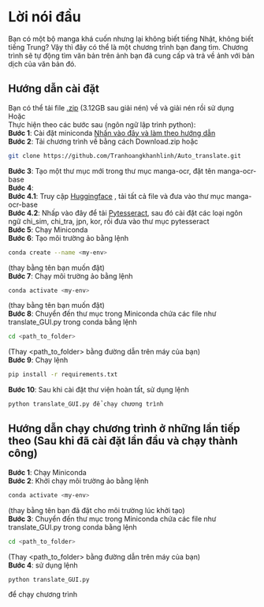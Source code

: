 # Lời nói đầu
Bạn có một bộ manga khá cuốn nhưng lại không biết tiếng Nhật, không biết tiếng Trung? Vậy thì đây có thể là một chương trình bạn đang tìm. Chương trình sẽ tự động tìm văn bản trên ảnh bạn đã cung cấp và trả về ảnh với bản dịch của văn bản đó.

## Hướng dẫn cài đặt
Bạn có thể tải file [.zip](https://drive.google.com/file/d/1jmcj5KDewFaftx2aljcOaSZSMni1M8ye/view?usp=sharing) (3.12GB sau giải nén) về và giải nén rồi sử dụng   
Hoặc   
Thực hiện theo các bước sau (ngôn ngữ lập trình python):   
**Bước 1**: Cài đặt miniconda [Nhấn vào đây và làm theo hướng dẫn](https://docs.conda.io/projects/conda/en/4.6.1/user-guide/install/windows.html)   
**Bước 2**: Tải chương trình về bằng cách Download.zip hoặc
```sh
git clone https://github.com/Tranhoangkhanhlinh/Auto_translate.git
```
**Bước 3**: Tạo một thư mục mới trong thư mục manga-ocr, đặt tên manga-ocr-base   
**Bước 4**:    
  **Bước 4.1**: Truy cập [Huggingface](https://huggingface.co/kha-white/manga-ocr-base/tree/main) , tải tất cả file và đưa vào thư mục manga-ocr-base   
  **Bước 4.2**: Nhấp vào đây để tải [Pytesseract](https://github.com/UB-Mannheim/tesseract/wiki), sau đó cài đặt các loại ngôn ngữ chi_sim, chi_tra, jpn, kor, rồi đưa vào thư mục pytesseract   
**Bước 5**: Chạy Miniconda   
**Bước 6**: Tạo môi trường ảo bằng lệnh 
```sh
conda create --name <my-env> 
```
(thay <my-env> bằng tên bạn muốn đặt)   
**Bước 7**: Chạy môi trường ảo bằng lệnh
```sh 
conda activate <my-env> 
```
(thay <my-env> bằng tên bạn muốn đặt)   
**Bước 8**: Chuyển đến thư mục trong Miniconda chứa các file như translate_GUI.py trong conda bằng lệnh 
```sh
cd <path_to_folder> 
```
(Thay <path_to_folder> bằng đường dẫn trên máy của bạn)   
**Bước 9**: Chạy lệnh 
```sh
pip install -r requirements.txt
```
**Bước 10**: Sau khi cài đặt thư viện hoàn tất, sử dụng lệnh 
```sh
python translate_GUI.py để chạy chương trình
```
   
      
## Hướng dẫn chạy chương trình ở những lần tiếp theo (Sau khi đã cài đặt lần đầu và chạy thành công)   
**Bước 1**: Chạy Miniconda   
**Bước 2**: Khởi chạy môi trường ảo bằng lệnh
```sh
conda activate <my-env> 
```
(thay <my-env> bằng tên bạn đã đặt cho môi trường lúc khởi tạo)   
**Bước 3**: Chuyển đến thư mục trong Miniconda chứa các file như translate_GUI.py trong conda bằng lệnh 
```sh
cd <path_to_folder> 
```
(Thay <path_to_folder> bằng đường dẫn trên máy của bạn)   
**Bước 4**: sử dụng lệnh 
```sh
python translate_GUI.py 
```
để chạy chương trình
